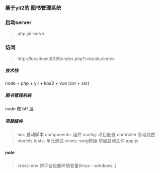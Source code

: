 <!-- 第一版 -->
### 基于yii2的 图书管理系统

### 启动server

> php yii serve

### 访问

> http://localhost:8080/index.php?r=books/index

<!-- 第二版 -->
##### 技术栈
node + php + yii + koa2 + vue (csr + ssr)

##### 图书管理系统
node 做 bff 层

##### 项目结构
> bin: 启动脚本
> components: 组件
> config: 项目配置
> controller 管理路由
> models
> tests: 单元测试
> views: swig模板
> 项目启动文件 app.js

##### note
> cross-env 跨平台设置环境变量(linux - windows..)